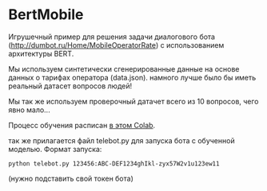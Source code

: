 # BertMobile

Игрушечный пример для решения задачи диалогового  бота (http://dumbot.ru/Home/MobileOperatorRate) с использованием архитектуры BERT. 

Мы используем синтетически сгенерированные данные на основе данных о тарифах оператора (data.json). намного лучше было бы иметь реальный датасет вопросов людей! 

Мы так же используем проверочный датачет всего из 10 вопросов, чего явно мало... 

Процесс обучения расписан [в этом Colab](https://colab.research.google.com/drive/1u1VM696xXkR4DSxlDN1rT3i4IROgFn9i?usp=sharing). 

так же прилагается файл telebot.py для запуска бота с обученной моделью. Формат запуска:
    
    python telebot.py 123456:ABC-DEF1234ghIkl-zyx57W2v1u123ew11
    
(нужно подставить свой токен бота)
